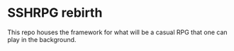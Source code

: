 # SSHRPG rebirth

This repo houses the framework for what will be a casual RPG that one can play in the background.
